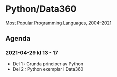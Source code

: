 # Python/Data360


[Most Popular Programming Languages, 2004–2021](https://observablehq.com/@mbostock/most-popular-programming-languages-2004-2021)

## Agenda

### 2021-04-29 kl 13 - 17

* Del 1 : Grunda principer av Python
* Del 2 :  Python exemplar i Data360
